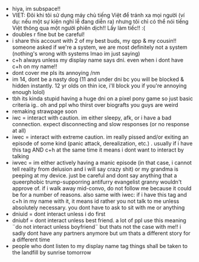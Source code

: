 - hiya, im subspace!!
- VIET: Đôi khi tôi sử dụng máy chủ tiếng Việt để tránh xa mọi người (ví dụ: nếu một sự kiện nghỉ lễ đang diễn ra) nhưng tôi chỉ có thể nói tiếng Việt thông qua một người phiên dịch!! Lấy làm tiếc!! :(
- doubles r fine but be careful!
- i share this account with 2 of my best buds, my qpp & my cousin!! someone asked if we're a system, we are most definitely not a system (nothing's wrong with systems lmao im just saying)
- c+h always unless my display name says dni. even when i dont have c+h on my name!!
- dont cover me pls its annoying /nm
- im 14, dont be a nasty dog (11 and under dni bc you will be blocked & hidden instantly. 12 yr olds on thin ice, i'll block you if you're annoying enough lolol)
- tbh its kinda stupid having a huge dni on a pixel pony game so just basic criteria ig.. oh and ppl who thirst over biografts you guys are weird
- remaking strawpage soon
- iwc = interact with caution. im either sleepy, afk, or i have a bad connection. expect disconnecting and slow responses (or no response at all)
- iwec = interact with extreme caution. im really pissed and/or exiting an episode of some kind (panic attack, derealization, etc.) . usually if i have this tag AND c+h at the same time it means i dont want to interact by talking
- iwvec = im either actively having a manic episode (in that case, i cannot tell reality from delusion and i will say crazy shit) or my grandma is peeping at my device. just be careful and dont say anything that a queerphobic trump-supporring antifurry evangelist granny wouldn't approve of. if i walk away mid-convo, do not follow me because it could be for a number of reasons. also same with iwec: if i have this tag and c+h in my name with it, it means id rather you not talk to me unless absolutely necessary. you dont have to ask to sit with me or anything
- dniuid = dont interact unless i do first
- dniubf = dont interact unless best friend. a lot of ppl use this meaning ¨do not interact unless boyfriend¨ but thats not the case with me!! i sadly dont have any partners anymore but um thats a different story for a different time
- people who dont listen to my display name tag things shall be taken to the landfill by sunrise tomorrow
<!---
PERILPAWZZ/PERILPAWZZ is a ✨ special ✨ repository because its `README.md` (this file) appears on your GitHub profile.
You can click the Preview link to take a look at your changes.
--->
